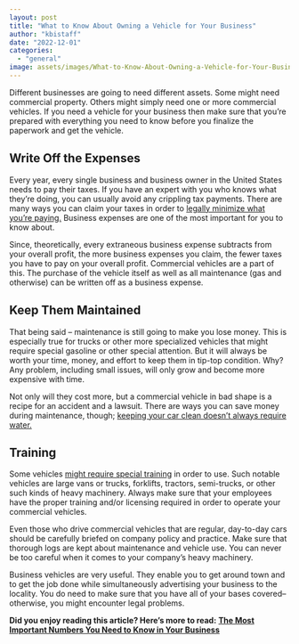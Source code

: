 ```yaml
---
layout: post
title: "What to Know About Owning a Vehicle for Your Business"
author: "kbistaff"
date: "2022-12-01"
categories: 
  - "general"
image: assets/images/What-to-Know-About-Owning-a-Vehicle-for-Your-Business.jpg
---
```


Different businesses are going to need different assets. Some might need commercial property. Others might simply need one or more commercial vehicles. If you need a vehicle for your business then make sure that you’re prepared with everything you need to know before you finalize the paperwork and get the vehicle.

## **Write Off the Expenses**

Every year, every single business and business owner in the United States needs to pay their taxes. If you have an expert with you who knows what they’re doing, you can usually avoid any crippling tax payments. There are many ways you can claim your taxes in order to [legally minimize what you’re paying.](https://www.thebalancemoney.com/vehicle-tax-deductions-and-write-offs-explained-5197431) Business expenses are one of the most important for you to know about. 

Since, theoretically, every extraneous business expense subtracts from your overall profit, the more business expenses you claim, the fewer taxes you have to pay on your overall profit. Commercial vehicles are a part of this. The purchase of the vehicle itself as well as all maintenance (gas and otherwise) can be written off as a business expense.

## **Keep Them Maintained**

That being said – maintenance is still going to make you lose money. This is especially true for trucks or other more specialized vehicles that might require special gasoline or other special attention. But it will always be worth your time, money, and effort to keep them in tip-top condition. Why? Any problem, including small issues, will only grow and become more expensive with time. 

Not only will they cost more, but a commercial vehicle in bad shape is a recipe for an accident and a lawsuit. There are ways you can save money during maintenance, though; [keeping your car clean doesn’t always require water.](https://3dproducts.com/blogs/how-to-articles-tips-and-best-practices/what-is-a-waterless-car-wash-how-do-you-do-it-1)

## **Training**

Some vehicles [might require special training](https://osha-safety-training.net/driving-safety-how-to-train-employees-driving-practices/) in order to use. Such notable vehicles are large vans or trucks, forklifts, tractors, semi-trucks, or other such kinds of heavy machinery. Always make sure that your employees have the proper training and/or licensing required in order to operate your commercial vehicles. 

Even those who drive commercial vehicles that are regular, day-to-day cars should be carefully briefed on company policy and practice. Make sure that thorough logs are kept about maintenance and vehicle use. You can never be too careful when it comes to your company’s heavy machinery.

Business vehicles are very useful. They enable you to get around town and to get the job done while simultaneously advertising your business to the locality. You do need to make sure that you have all of your bases covered–otherwise, you might encounter legal problems.

**Did you enjoy reading this article? Here’s more to read:** [**The Most Important Numbers You Need to Know in Your Business**](https://katebagoy.com/important-numbers-in-your-business/)
